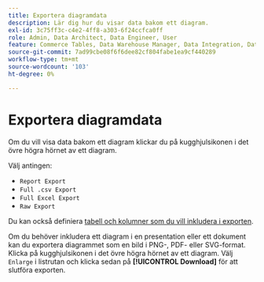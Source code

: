 ```yaml
---
title: Exportera diagramdata
description: Lär dig hur du visar data bakom ett diagram.
exl-id: 3c75ff3c-c4e2-4ff8-a303-6f24ccfca0ff
role: Admin, Data Architect, Data Engineer, User
feature: Commerce Tables, Data Warehouse Manager, Data Integration, Data Import/Export
source-git-commit: 7ad99cbe08f6f6dee82cf804fabe1ea9cf440289
workflow-type: tm+mt
source-wordcount: '103'
ht-degree: 0%

---
```


# Exportera diagramdata

Om du vill visa data bakom ett diagram klickar du på kugghjulsikonen i det övre högra hörnet av ett diagram.

Välj antingen:

- `Report Export`
- `Full .csv Export`
- `Full Excel Export`
- `Raw Export`

Du kan också definiera [tabell och kolumner som du vill inkludera i exporten](../../tutorials/export-raw-data.md).

Om du behöver inkludera ett diagram i en presentation eller ett dokument kan du exportera diagrammet som en bild i PNG-, PDF- eller SVG-format. Klicka på kugghjulsikonen i det övre högra hörnet av ett diagram. Välj `Enlarge` i listrutan och klicka sedan på **[!UICONTROL Download]** för att slutföra exporten.
